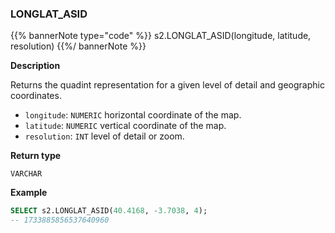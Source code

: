 ### LONGLAT_ASID

{{% bannerNote type="code" %}}
s2.LONGLAT_ASID(longitude, latitude, resolution)
{{%/ bannerNote %}}

**Description**

Returns the quadint representation for a given level of detail and geographic coordinates.

* `longitude`: `NUMERIC` horizontal coordinate of the map.
* `latitude`: `NUMERIC` vertical coordinate of the map.
* `resolution`: `INT` level of detail or zoom.

**Return type**

`VARCHAR`

**Example**

```sql
SELECT s2.LONGLAT_ASID(40.4168, -3.7038, 4);
-- 1733885856537640960
```